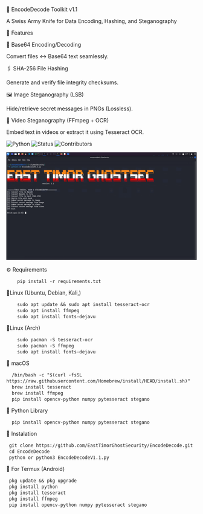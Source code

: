 🔐 EncodeDecode Toolkit v1.1

A Swiss Army Knife for Data Encoding, Hashing, and Steganography

🌟 Features

   🔢 Base64 Encoding/Decoding
    
   Convert files ↔ Base64 text seamlessly.

   🖇️ SHA-256 File Hashing
     
   Generate and verify file integrity checksums.
   
   🖼️ Image Steganography (LSB)
   
   Hide/retrieve secret messages in PNGs (Lossless).
   
   🎥 Video Steganography (FFmpeg + OCR)
      
   Embed text in videos or extract it using Tesseract OCR.


![Python](https://img.shields.io/badge/Python-3.8+-blue?style=for-the-badge&logo=python)
![Status](https://img.shields.io/badge/Ready-yellow?style=for-the-badge)
![Contributors](https://img.shields.io/badge/Contributors-EastTimorGhostSecurity-green?style=for-the-badge)


![My Photo](./encode.png)



⚙ Requirements

        pip install -r requirements.txt

🐧Linux (Ubuntu, Debian, Kali,)
        
        sudo apt update && sudo apt install tesseract-ocr
        sudo apt install ffmpeg
        sudo apt install fonts-dejavu
   
 🐧Linux (Arch)
 
        sudo pacman -S tesseract-ocr
        sudo pacman -S ffmpeg
        sudo apt install fonts-dejavu
   
  🍏 macOS
      
      /bin/bash -c "$(curl -fsSL https://raw.githubusercontent.com/Homebrew/install/HEAD/install.sh)"
      brew install tesseract
      brew install ffmpeg
      pip install opencv-python numpy pytesseract stegano
 
 🐍 Python Library

      pip install opencv-python numpy pytesseract stegano


 🚀 Instalation

     git clone https://github.com/EastTimorGhostSecurity/EncodeDecode.git
     cd EncodeDecode
     python or python3 EncodeDecodeV1.1.py

 📱 For Termux (Android)
     
     pkg update && pkg upgrade
     pkg install python
     pkg install tesseract
     pkg install ffmpeg
     pip install opencv-python numpy pytesseract stegano
